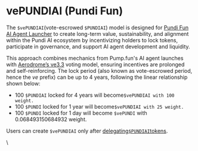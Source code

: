 # vePUNDIAI (Pundi Fun)

The `$vePUNDIAI`(vote-escrowed `$PUNDIAI`) model is designed for [Pundi Fun AI Agent Launcher](../../pundi-fun-ai-agent-launcher-proposal/) to create long-term value, sustainability, and alignment within the Pundi AI ecosystem by incentivizing holders to lock tokens, participate in governance, and support AI agent development and liquidity.&#x20;

This approach combines mechanics from Pump.fun's AI agent launches with [Aerodrome’s ve3,3](https://aerodrome.finance/docs#tokenomics) voting model, ensuring incentives are prolonged and self-reinforcing. The lock period (also known as vote-escrowed period, hence the _ve_ prefix) can be up to 4 years, following the linear relationship shown below:

* 100 `$PUNDIAI` locked for 4 years will become`$vePUNDIAI with 100 weight.`
* 100 `$PUNDI` locked for 1 year will become`$vePUNDIAI with 25 weight.`
* 100 `$PUNDI` locked for 1 day will become `$vePUNDI` with 0.068493150684932 weight.

Users can create `$vePUNDIAI` only after [delegating`$PUNDIAI`tokens](https://support.functionx.io/hc/en-us/articles/900004371166-How-to-delegate-FX-to-a-validator).



\
